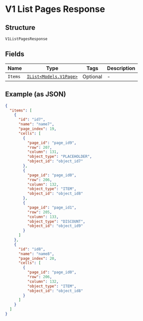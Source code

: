 
# V1 List Pages Response

## Structure

`V1ListPagesResponse`

## Fields

| Name | Type | Tags | Description |
|  --- | --- | --- | --- |
| `Items` | [`IList<Models.V1Page>`](/doc/models/v1-page.md) | Optional | - |

## Example (as JSON)

```json
{
  "items": [
    {
      "id": "id7",
      "name": "name7",
      "page_index": 19,
      "cells": [
        {
          "page_id": "page_id9",
          "row": 207,
          "column": 131,
          "object_type": "PLACEHOLDER",
          "object_id": "object_id7"
        },
        {
          "page_id": "page_id0",
          "row": 206,
          "column": 132,
          "object_type": "ITEM",
          "object_id": "object_id8"
        },
        {
          "page_id": "page_id1",
          "row": 205,
          "column": 133,
          "object_type": "DISCOUNT",
          "object_id": "object_id9"
        }
      ]
    },
    {
      "id": "id8",
      "name": "name8",
      "page_index": 20,
      "cells": [
        {
          "page_id": "page_id0",
          "row": 206,
          "column": 132,
          "object_type": "ITEM",
          "object_id": "object_id8"
        }
      ]
    }
  ]
}
```

